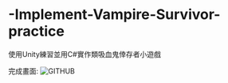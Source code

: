 # -Implement-Vampire-Survivor-practice
使用Unity練習並用C#實作類吸血鬼倖存者小遊戲

完成畫面:
![GITHUB]([https://github.com/coconpou/-Implement-Vampire-Survivor-practice/blob/main/vampireSurvivor1.png)
